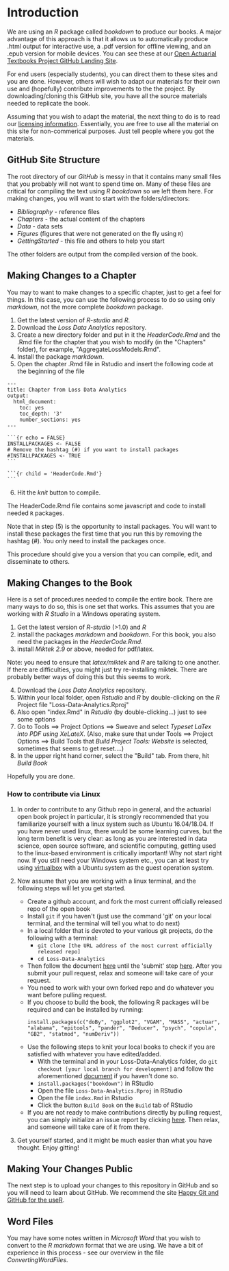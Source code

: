 # Introduction

We are using an *R* package called *bookdown* to produce our books. A major advantage of this approach is that it allows us to automatically produce .html output for interactive use, a .pdf version for offline viewing, and an .epub version for mobile devices. You can see these at our [Open Actuarial Textbooks Project GitHub Landing Site](https://ewfrees.github.io/). 

For end users (especially students), you can direct them to these sites and you are done. However, others will wish to adapt our materials for their own use and (hopefully) contribute improvements to the the project. By downloading/cloning this GitHub site, you have all the source materials needed to replicate the book.

Assuming that you wish to adapt the material, the next thing to do is to read our [licensing information](http:../LICENSE.md). Essentially, you are free to use all the material on this site for non-commerical purposes. Just tell people where you got the materials.

## GitHub Site Structure

The root directory of our *GitHub* is messy in that it contains many small files that you probably will not want to spend time on. Many of these files are critical for compiling the text using *R bookdown* so we left them here. For making changes, you will want to start with the folders/directors:
* *Bibliography* - reference files
* *Chapters* - the actual content of the chapters
* *Data* - data sets
* *Figures* (figures that were not generated on the fly using `R`)
* *GettingStarted* - this file and others to help you start

The other folders are output from the compiled version of the book.

## Making Changes to a Chapter

You may to want to make changes to a specific chapter, just to get a feel for things. In this case, you can use the following process to do so using only *markdown*, not the more complete *bookdown* package.

1. Get the latest version of *R-studio* and *R*.
2. Download the *Loss Data Analytics* repository.
3. Create a new directory folder and put in it the *HeaderCode.Rmd* and the .Rmd file for the chapter that you wish to modify (in the "Chapters" folder), for example, "AggregateLossModels.Rmd".
4. Install the package *markdown*.
5. Open the chapter .Rmd file in Rstudio and insert the following code at the beginning of the file

``````
---
title: Chapter from Loss Data Analytics
output:
  html_document:
    toc: yes
    toc_depth: '3'
    number_sections: yes
---

```{r echo = FALSE}
INSTALLPACKAGES <- FALSE
# Remove the hashtag (#) if you want to install packages
#INSTALLPACKAGES <- TRUE
```

```{r child = 'HeaderCode.Rmd'}
```

``````

6. Hit the *knit* button to compile.

The HeaderCode.Rmd file contains some javascript and code to install needed `R` packages. 

Note that in step (5) is the opportunity to install packages. You will want to install these packages the first time that you run this by removing the hashtag (#). You only need to install the packages once.

This procedure should give you a version that you can compile, edit, and disseminate to others.


## Making Changes to the Book
Here is a set of procedures needed to compile the entire book. There are many ways to do so, this is one set that works. This assumes that you are working with *R Studio* in a Windows operating system.

1. Get the latest version of *R-studio* (>1.0) and *R*
2. install the packages *markdown* and *bookdown*. For this book, you also need the packages in the *HeaderCode.Rmd*.
3. install *Miktek 2.9* or above, needed for pdf/latex.

Note: you need to ensure that *latex/miktek* and *R* are talking to one another. If there are difficulties, you might just try re-installing miktek. There are probably better ways of doing this but this seems to work.

4. Download the  *Loss Data Analytics* repository.
5. Within your local folder, open *Rstudio* and *R* by double-clicking on the *R* Project file "Loss-Data-Analytics.Rproj"
6. Also open "index.Rmd" in *Rstudio* (by double-clicking...) just to see some options
7. Go to Tools ==> Project Options ==> Sweave and select *Typeset LaTex into PDF using XeLateX*. (Also, make sure that under Tools ==> Project Options ==> Build Tools that *Build Project Tools: Website* is selected, sometimes that seems to get reset....)
8. In the upper right hand corner, select the "Build" tab. From there, hit *Build Book*

Hopefully you are done. 

### How to contribute via Linux

1. In order to contribute to any Github repo in general, and the actuarial open book project in particular, it is strongly recommended that you familiarize yourself with a linux system such as Ubuntu 16.04/18.04. If you have never used linux, there would be some learning curves, but the long term benefit is very clear: as long as you are interested in data science, open source software, and scientific computing, getting used to the linux-based environment is critically important! Why not start right now. If you still need your Windows system etc., you can at least try using [virtualbox](https://www.virtualbox.org/) with a Ubuntu system as the guest operation system.

2. Now assume that you are working with a linux terminal, and the following steps will let you get started.
    + Create a github account, and fork the most current officially released repo of the open book
    + Install `git` if you haven't (just use the command 'git' on your local terminal, and the terminal will tell you what to do next)
    + In a local folder that is devoted to your various git projects, do the following with a terminal:
        + `git clone [the URL address of the most current officially released repo]`
        + `cd Loss-Data-Analytics`
    + Then follow the document [here](https://gist.github.com/Chaser324/ce0505fbed06b947d962) until the 'submit' step [here](https://gist.github.com/Chaser324/ce0505fbed06b947d962#submitting). After you submit your pull request, relax and someone will take care of your request.
    + You need to work with your own forked repo and do whatever you want before pulling request.
    + If you choose to build the book, the following R packages will be required and can be installed by running:
      ```{r}
      install.packages(c("doBy", "ggplot2", "VGAM", "MASS", "actuar", "alabama", "epitools", "pander", "Deducer", "psych", "copula", "GB2", "statmod", "numDeriv"))
      ```
    + Use the following steps to knit your local books to check if you are satisfied with whatever you have edited/added.
        + With the terminal and in your Loss-Data-Analytics folder, do `git checkout [your local branch for development]` and follow the aforementioned [document](https://gist.github.com/Chaser324/ce0505fbed06b947d962) if you haven't done so.
        + `install.packages("bookdown")` in RStudio
        + Open the file `Loss-Data-Analytics.Rproj` in RStudio
        + Open the file `index.Rmd` in Rstudio
        + Click the button `Build Book` on the `Build` tab of RStudio
    + If you are not ready to make contributions directly by pulling request, you can simply initialize an issue report by clicking [here](https://github.com/OpenActTexts/Loss-Data-Analytics/issues/new). Then relax, and someone will take care of it from there.

3. Get yourself started, and it might be much easier than what you have thought. Enjoy gitting!


## Making Your Changes Public

The next step is to upload your changes to this repository in GitHub and so you will need to learn about GitHub. We recommend the site
[Happy Git and GitHub for the useR](http://happygitwithr.com/).

## Word Files

You may have some notes written in *Microsoft Word* that you wish to convert to the *R markdown* format that we are using. We have a bit of experience in this process - see our overview in the file *ConvertingWordFiles*. 

